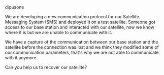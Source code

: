 dipusone

We are developing a new communication protocol for our Satellite Messaging System (SMS) and deployed it on a test satellite. Someone got access to our base station and interacted with our satellite, now we know where it is but we are unable to communicate with it.

We have a capture of the communication between our base station and the satellite before the connection was lost and we think they modified some of our communication parameters, that's why we are not able to communicate with it anymore.

Can you help us to recover our satellite?
